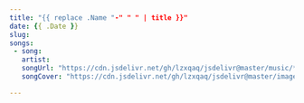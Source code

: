 ```yaml
---
title: "{{ replace .Name "-" " " | title }}"
date: {{ .Date }}
slug: 
songs: 
 - song: 
   artist: 
   songUrl: "https://cdn.jsdelivr.net/gh/lzxqaq/jsdelivr@master/music/*.mp3"
   songCover: "https://cdn.jsdelivr.net/gh/lzxqaq/jsdelivr@master/image/*.jpg"

---
```



